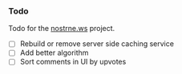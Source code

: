 ### Todo

Todo for the [nostrne.ws](https://nostrne.ws) project.

 - [ ] Rebuild or remove server side caching service
 - [ ] Add better algorithm 
 - [ ] Sort comments in UI by upvotes
